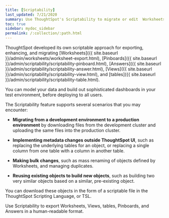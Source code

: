 ```yaml
---
title: [Scriptability]
last_updated: 7/21/2020
summary: Use ThoughtSpot's Scriptability to migrate or edit  Worksheets, Pinboards, and Answers in a human-readable format.
toc: true
sidebar: mydoc_sidebar
permalink: /:collection/:path.html
---
```


ThoughtSpot developed its own scriptable approach for exporting, enhancing, and migrating [Worksheets]({{ site.baseurl }}/admin/worksheets/worksheet-export.html), [Pinboards]({{ site.baseurl }}/admin/scriptability/scriptability-pinboard.html), [Answers]({{ site.baseurl }}/admin/scriptability/scriptability-answer.html), [Views]({{ site.baseurl }}/admin/scriptability/scriptability-view.html), and [tables]({{ site.baseurl }}/admin/scriptability/scriptability-table.html).

You can model your data and build out sophisticated dashboards in your test environment, before deploying to all users.

The Scriptability feature supports several scenarios that you may encounter:

- **Migrating from a development environment to a production environment** by downloading files from the development cluster and uploading the same files into the production cluster.

- **Implementing metadata changes outside ThoughtSpot UI**, such as replacing the underlying tables for an object, or replacing a single column from one table with a column in another table.

- **Making bulk changes**, such as mass renaming of objects defined by Worksheets, and managing duplicates.

- **Reusing existing objects to build new objects**, such as building two very similar objects based on a similar, pre-existing object.

You can download these objects in the form of a scriptable file in the ThoughtSpot Scripting Language, or TSL.

Use Scriptability to export Worksheets, Views, tables, Pinboards, and Answers in a human-readable format.
